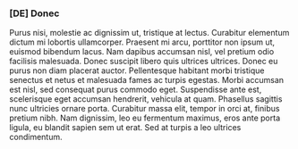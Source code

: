 ### [DE] Donec

Purus nisi, molestie ac dignissim ut, tristique at lectus. Curabitur elementum dictum mi lobortis ullamcorper. Praesent mi arcu, porttitor non ipsum ut, euismod bibendum lacus. Nam dapibus accumsan nisl, vel pretium odio facilisis malesuada. Donec suscipit libero quis ultrices ultrices. Donec eu purus non diam placerat auctor. Pellentesque habitant morbi tristique senectus et netus et malesuada fames ac turpis egestas. Morbi accumsan est nisl, sed consequat purus commodo eget. Suspendisse ante est, scelerisque eget accumsan hendrerit, vehicula at quam. Phasellus sagittis nunc ultricies ornare porta. Curabitur massa elit, tempor in orci at, finibus pretium nibh. Nam dignissim, leo eu fermentum maximus, eros ante porta ligula, eu blandit sapien sem ut erat. Sed at turpis a leo ultrices condimentum.